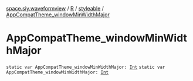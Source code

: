 [space.siy.waveformview](../../index.md) / [R](../index.md) / [styleable](index.md) / [AppCompatTheme_windowMinWidthMajor](./-app-compat-theme_window-min-width-major.md)

# AppCompatTheme_windowMinWidthMajor

`static var AppCompatTheme_windowMinWidthMajor: `[`Int`](https://kotlinlang.org/api/latest/jvm/stdlib/kotlin/-int/index.html)
`static var AppCompatTheme_windowMinWidthMajor: `[`Int`](https://kotlinlang.org/api/latest/jvm/stdlib/kotlin/-int/index.html)